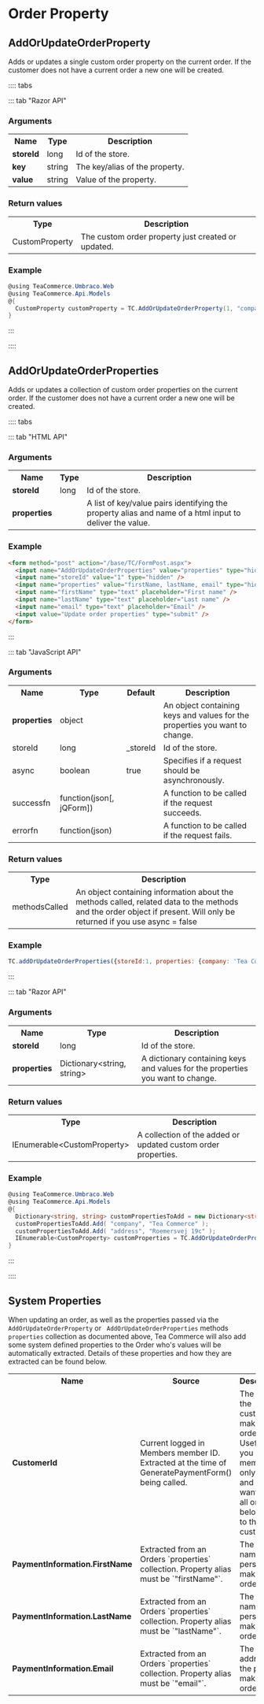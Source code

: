 # Order Property

## AddOrUpdateOrderProperty

Adds or updates a single custom order property on the current order. If the customer does not have a current order a new one will be created.

:::: tabs

::: tab "Razor API"

### Arguments

<table>
	<tr>
		<th>Name</th>
		<th>Type</th>
		<th>Description</th>
	</tr>
	<tr>
		<td><strong>storeId</strong></td>
		<td>long</td>
		<td>Id of the store.</td>
	</tr>
	<tr>
		<td><strong>key</strong></td>
		<td>string</td>
		<td>The key/alias of the property.</td>
	</tr>
	<tr>
		<td><strong>value</strong></td>
		<td>string</td>
		<td>Value of the property.</td>
	</tr>
</table>

### Return values

<table>
	<tr>
		<th>Type</th>
		<th>Description</th>
	</tr>
	<tr>
		<td>CustomProperty</td>
		<td>The custom order property just created or updated.</td>
	</tr>
</table>

### Example

````csharp
@using TeaCommerce.Umbraco.Web
@using TeaCommerce.Api.Models
@{
  CustomProperty customProperty = TC.AddOrUpdateOrderProperty(1, "company", "Tea Commerce");
}
````

:::

::::

## AddOrUpdateOrderProperties

Adds or updates a collection of custom order properties on the current order. If the customer does not have a current order a new one will be created.

:::: tabs

::: tab "HTML API"

### Arguments

<table>
	<tr>
		<th>Name</th>
		<th>Type</th>
		<th>Description</th>
	</tr>
	<tr>
		<td><strong>storeId</strong></td>
		<td>long</td>
		<td>Id of the store.</td>
	</tr>
	<tr>
		<td><strong>properties</strong></td>
		<td></td>
		<td>A list of key/value pairs identifying the property alias and name of a html input to deliver the value.</td>
	</tr>
</table>

### Example

````html
<form method="post" action="/base/TC/FormPost.aspx">
  <input name="AddOrUpdateOrderProperties" value="properties" type="hidden" />
  <input name="storeId" value="1" type="hidden" />
  <input name="properties" value="firstName, lastName, email" type="hidden" />
  <input name="firstName" type="text" placeholder="First name" />
  <input name="lastName" type="text" placeholder="Last name" />
  <input name="email" type="text" placeholder="Email" />
  <input value="Update order properties" type="submit" />
</form>
````

:::

::: tab "JavaScript API"

### Arguments

<table>
	<tr>
		<th>Name</th>
		<th>Type</th>
		<th>Default</th>
		<th>Description</th>
	</tr>
	<tr>
		<td><strong>properties</strong></td>
		<td>object</td>
		<td></td>
		<td>An object containing keys and values for the properties you want to change.</td>
	</tr>
	<tr>
		<td>storeId</td>
		<td>long</td>
		<td>_storeId</td>
		<td>Id of the store.</td>
	</tr>
	<tr>
		<td>async</td>
		<td>boolean</td>
		<td>true</td>
		<td>Specifies if a request should be asynchronously.</td>
	</tr>
	<tr>
		<td>successfn</td>
		<td>function(json[, jQForm])</td>
		<td></td>
		<td>A function to be called if the request succeeds.</td>
	</tr>
	<tr>
		<td>errorfn</td>
		<td>function(json)</td>
		<td></td>
		<td>A function to be called if the request fails.</td>
	</tr>
</table>

### Return values

<table>
	<tr>
		<th>Type</th>
		<th>Description</th>
	</tr>
	<tr>
		<td>methodsCalled</td>
		<td>An object containing information about the methods called, related data to the methods and the order object if present.
Will only be returned if you use async = false</td>
	</tr>
</table>

### Example

````javascript
TC.addOrUpdateOrderProperties({storeId:1, properties: {company: 'Tea Commerce', industry: 'E-Commerce'}});
````

:::

::: tab "Razor API"

### Arguments

<table>
	<tr>
		<th>Name</th>
		<th>Type</th>
		<th>Description</th>
	</tr>
	<tr>
		<td><strong>storeId</strong></td>
		<td>long</td>
		<td>Id of the store.</td>
	</tr>
	<tr>
		<td><strong>properties</strong></td>
		<td>Dictionary&lt;string, string&gt;</td>
		<td>A dictionary containing keys and values for the properties you want to change.</td>
	</tr>
</table>

### Return values

<table>
	<tr>
		<th>Type</th>
		<th>Description</th>
	</tr>
	<tr>
		<td>IEnumerable&lt;CustomProperty&gt;</td>
		<td>A collection of the added or updated custom order properties.</td>
	</tr>
</table>

### Example

````csharp
@using TeaCommerce.Umbraco.Web
@using TeaCommerce.Api.Models
@{
  Dictionary<string, string> customPropertiesToAdd = new Dictionary<string, string>();
  customPropertiesToAdd.Add( "company", "Tea Commerce" );
  customPropertiesToAdd.Add( "address", "Roemersvej 19c" );
  IEnumerable<CustomProperty> customProperties = TC.AddOrUpdateOrderProperties(1, customPropertiesToAdd);
}
````

:::

::::

## System Properties

When updating an order, as well as the properties passed via the ` AddOrUpdateOrderProperty` or ` AddOrUpdateOrderProperties` methods `properties` collection as documented above, Tea Commerce will also add some system defined properties to the Order who's values will be automatically extracted. Details of these properties and how they are extracted can be found below.

<table>
	<tr>
		<th>Name</th>
		<th>Source</th>
		<th>Description</th>
	</tr>
	<tr>
		<td><strong>CustomerId</strong></td>
		<td>Current logged in Members member ID. Extracted at the time of <router-link to="../payment-provider/#generatepaymentform" append>GeneratePaymentForm()</router-link> being called.</td>
		<td>The ID of the customer making the order. Useful if you have a members only store and you want to find all order belonging to the same customer.</td>
	</tr>
	<tr>
		<td><strong>PaymentInformation.FirstName</strong></td>
		<td>Extracted from an Orders `properties` collection. Property alias must be `"firstName"`.</td>
		<td>The first name of the person making the order.</td>
	</tr>
	<tr>
		<td><strong>PaymentInformation.LastName</strong></td>
		<td>Extracted from an Orders `properties` collection. Property alias must be `"lastName"`.</td>
		<td>The last name of the person making the order.</td>
	</tr>
	<tr>
		<td><strong>PaymentInformation.Email</strong></td>
		<td>Extracted from an Orders `properties` collection. Property alias must be `"email"`.</td>
		<td>The email address of the person making the order.</td>
	</tr>
</table>